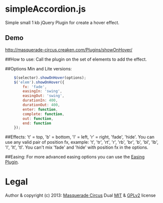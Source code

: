 simpleAccordion.js
=================

Simple small 1 kb jQuery Plugin for create a hover effect.

## Demo
http://masquerade-circus.creaken.com/Plugins/showOnHover/

##How to use:
Call the plugin on the set of elements to add the effect. 
				
##Options Min and Lite versions:
```javascript
	$(selector).showOnHover(options);
	$('elem').showOnHover({
		fx: 'fade',
		easingIn: 'swing',
		easingOut: 'swing',
		durationIn: 400,
		durationOut: 400,
		enter: function,
		complete: function,
		out: function,
		end: function
	});
```

##Effects:
't' = top, 'b' = bottom, 'l' = left, 'r' = right, 'fade', 'hide'.
You can use any valid pair of position fx, example: 't', 'tr', 'rt', 'r', 'rb', 'br', 'b', 'bl', 'lb', 'l', 'lt', 'tl'.
You can't mix 'fade' and 'hide' with position fx in the options.

##Easing:
For more advanced easing options you can use the [Easing Plugin](http://gsgd.co.uk/sandbox/jquery/easing/). 

# Legal
Author & copyright (c) 2013: [Masquerade Circus](http://masquerade-circus.creaken.com)
Dual [MIT](http://opensource.org/licenses/MIT) & [GPLv2](http://opensource.org/licenses/GPL-2.0) license